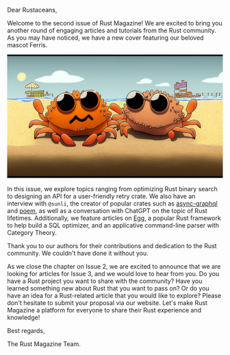 Dear Rustaceans,

Welcome to the second issue of Rust Magazine! We are excited to bring you another round of engaging articles and tutorials from the Rust community. As you may have noticed, we have a new cover featuring our beloved mascot Ferris.

![](/static/ferris-sunshine.png)

In this issue, we explore topics ranging from optimizing Rust binary search to designing an API for a user-friendly retry crate. We also have an interview with `@sunli`, the creator of popular crates such as [async-graphql] and [poem], as well as a conversation with ChatGPT on the topic of Rust lifetimes. Additionally, we feature articles on [Egg](https://github.com/egraphs-good/egg), a popular Rust framework to help build a SQL optimizer, and an applicative command-line parser with Category Theory.

Thank you to our authors for their contributions and dedication to the Rust community. We couldn't have done it without you.

As we close the chapter on Issue 2, we are excited to announce that we are looking for articles for Issue 3, and we would love to hear from you. Do you have a Rust project you want to share with the community? Have you learned something new about Rust that you want to pass on? Or do you have an idea for a Rust-related article that you would like to explore? Please don't hesitate to submit your proposal via our website. Let's make Rust Magazine a platform for everyone to share their Rust experience and knowledge!

Best regards,

The Rust Magazine Team.

[async-graphql]: https://github.com/async-graphql/async-graphql
[poem]: https://github.com/poem-web/poem
